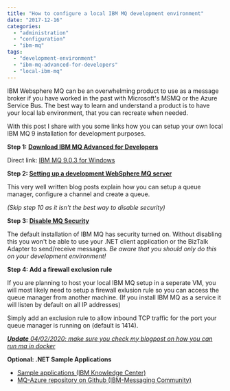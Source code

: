 ```yaml
---
title: "How to configure a local IBM MQ development environment"
date: "2017-12-16"
categories: 
  - "administration"
  - "configuration"
  - "ibm-mq"
tags: 
  - "development-environment"
  - "ibm-mq-advanced-for-developers"
  - "local-ibm-mq"
---
```


IBM Websphere MQ can be an overwhelming product to use as a message broker if you have worked in the past with Microsoft's MSMQ or the Azure Service Bus. The best way to learn and understand a product is to have your local lab environment, that you can recreate when needed.

With this post I share with you some links how you can setup your own local IBM MQ 9 installation for development purposes.

**Step 1:** [**Download IBM MQ Advanced for Developers**](https://www.ibm.com/developerworks/community/blogs/messaging/entry/downloads?lang=en)

Direct link: [IBM MQ 9.0.3 for Windows](https://www14.software.ibm.com/cgi-bin/weblap/lap.pl?popup=Y&li_formnum=L-APIG-AKHJY4&accepted_url=https://public.dhe.ibm.com/ibmdl/export/pub/software/websphere/messaging/mqadv/mqadv_dev903_windows.zip)

**Step 2: [Setting up a development WebSphere MQ server](https://jamestheintegrationguy.wordpress.com/2012/10/30/setting-up-a-development-websphere-mq-server/)**

This very well written blog posts explain how you can setup a queue manager, configure a channel and create a queue.

_(Skip step 10 as it isn't the best way to disable security)_

**Step 3: [Disable MQ Security](https://www.ibm.com/support/knowledgecenter/en/prodconn_1.0.0/com.ibm.scenarios.wmqwas101v9.doc/topics/handle_security.htm?cp=SS7JFU_8.5.5)**

The default installation of IBM MQ has security turned on. Without disabling this you won't be able to use your .NET client application or the BizTalk Adapter to send/receive messages. _Be aware that you should only do this on your development environment!_

**Step 4: Add a firewall exclusion rule**

If you are planning to host your local IBM MQ setup in a seperate VM, you will most likely need to setup a firewall exlusion rule so you can access the queue manager from another machine. (If you install IBM MQ as a service it will listen by default on all IP addresses)

Simply add an exclusion rule to allow inbound TCP traffic for the port your queue manager is running on (default is 1414).

_[**Update** 04/02/2020: make sure you check my blogpost on how you can run mq in docker](https://blog.jeroenmaes.eu/2020/01/run-ibm-mq-in-docker-for-local-development/)_

**Optional: .NET Sample Applications**

- [Sample applications (IBM Knowledge Center)](https://www.ibm.com/support/knowledgecenter/en/SSFKSJ_9.0.0/com.ibm.mq.dev.doc/q029410_.htm)
- [MQ-Azure repository on Github (IBM-Messaging Community)](https://github.com/ibm-messaging/mq-azure)
